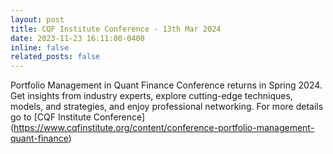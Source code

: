 ```yaml
---
layout: post
title: CQF Institute Conference - 13th Mar 2024 
date: 2023-11-23 16:11:00-0400
inline: false
related_posts: false
---
```


Portfolio Management in Quant Finance Conference returns in Spring 2024. Get insights from industry experts, explore cutting-edge techniques, models, and strategies, and enjoy professional networking. For more details go to [CQF Institute Conference] (https://www.cqfinstitute.org/content/conference-portfolio-management-quant-finance)
